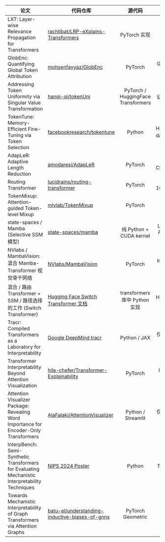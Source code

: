 | 论文                                                                                                 | 代码仓库                                                 |              源代码             |            数据集         |
| --------------------------------------------------------------------------------------------------- | ---------------------------------------------------- | :-----------------------------------: | :----------------------------: |
| LXT: Layer-wise Relevance Propagation for Transformers                                          | [rachtibat/LRP-eXplains-Transformers][1]             |             PyTorch 实现             |         SST-2 / GLUE        |
| GlobEnc: Quantifying Global Token Attribution                                                   | [mohsenfayyaz/GlobEnc][2]                            |               PyTorch              |          GLUE 任务脚本          |
| Addressing Token Uniformity via Singular Value Transformation                                   | [hanqi-qi/tokenUni][3]                               | PyTorch / HuggingFace Transformers |     BERT 上验证，使用标准 NLP 数据    |
| TokenTune: Memory-Efficient Fine-Tuning via Token Selection                                     | [facebookresearch/tokentune][4]                      |               Python               |   HuggingFace datasets 脚本   |
| AdapLeR: Adaptive Length Reduction                                                              | [amodaresi/AdapLeR][5]                               |               PyTorch              |   QA / Text Classification  |
| Routing Transformer                                                                             | [lucidrains/routing-transformer][6]                  |               PyTorch              |    WikiText-103 / Enwik8    |
| TokenMixup: Attention-guided Token-level Mixup                                                  | [mlvlab/TokenMixup][7]                               |               PyTorch              |       CIFAR / ImageNet      |
| state-spaces / Mamba (Selective SSM 模型)                                                         | [state-spaces/mamba][8]                              |       纯 Python + CUDA kernel       | Long Range Arena / The Pile |
| NVlabs / MambaVision: 混合 Mamba-Transformer 视觉骨干网络                                               | [NVlabs/MambaVision][9]                              |               PyTorch              |        ImageNet 训练脚本        |
| 混合 / 路由 Transformer + SSM / 路径选择 的工作 (Switch Transformer)                                       | [Hugging Face Switch Transformer 文档][10]             |       transformers库中 Python实现      |     HuggingFace datasets    |
| Tracr: Compiled Transformers as a Laboratory for Interpretability                               | [Google DeepMind tracr][11]                          |            Python / JAX            |           仅内置合成数据          |
| Transformer Interpretability Beyond Attention Visualization                                     | [hila-chefer/Transformer-Explainability][12]         |               PyTorch              |       ImageNet / COCO       |
| Attention Visualizer Package: Revealing Word Importance for Encoder-Only Transformers           | [AlaFalaki/AttentionVisualizer][13]                  |         Python / Streamlit         |         仅可视化，无训练数据         |
| InterpBench: Semi-Synthetic Transformers for Evaluating Mechanistic Interpretability Techniques | [NIPS 2024 Poster][14]                               |               Python               |      半合成 Transformer 数据     |
| Towards Mechanistic Interpretability of Graph Transformers via Attention Graphs                 | [batu-el/understanding-inductive-biases-of-gnns][15] |          PyTorch Geometric         |   Cora / Citeseer / PubMed  |

[1]: https://github.com/rachtibat/LRP-eXplains-Transformers "rachtibat/LRP-eXplains-Transformers: Layer-wise ..."
[2]: https://arxiv.org/abs/2205.03286 "GlobEnc: Quantifying Global Token Attribution by Incorporating the Whole Encoder Layer in Transformers"
[3]: https://arxiv.org/abs/2208.11790 "Addressing Token Uniformity in Transformers via Singular Value Transformation"
[4]: https://github.com/facebookresearch/tokentune "TokenTune: Memory-Efficient Fine-Tuning of Transformers ..."
[5]: https://arxiv.org/abs/2203.08991 "AdapLeR: Speeding up Inference by Adaptive Length Reduction"
[6]: https://github.com/lucidrains/routing-transformer "Fully featured implementation of Routing Transformer"
[7]: https://arxiv.org/abs/2210.07562 "TokenMixup: Efficient Attention-guided Token-level Data Augmentation for Transformers"
[8]: https://github.com/state-spaces/mamba "state-spaces/mamba: Mamba SSM architecture - GitHub"
[9]: https://github.com/NVlabs/MambaVision "A Hybrid Mamba-Transformer Vision Backbone - GitHub"
[10]: https://huggingface.co/docs/transformers/v4.46.0/en/model_doc/switch_transformers "SwitchTransformers"
[11]: https://arxiv.org/pdf/2301.05062 "Tracr: Compiled Transformers as a Laboratory for ..."
[12]: https://github.com/hila-chefer/Transformer-Explainability "hila-chefer/Transformer-Explainability: [CVPR 2021] Official ..."
[13]: https://arxiv.org/abs/2308.14850 "Attention Visualizer Package: Revealing Word Importance for Deeper Insight into Encoder-Only Transformer Models"
[14]: https://nips.cc/virtual/2024/poster/97689 "InterpBench: Semi-Synthetic Transformers for Evaluating ..."
[15]: https://arxiv.org/abs/2502.12352 "Towards Mechanistic Interpretability of Graph Transformers via Attention Graphs"




